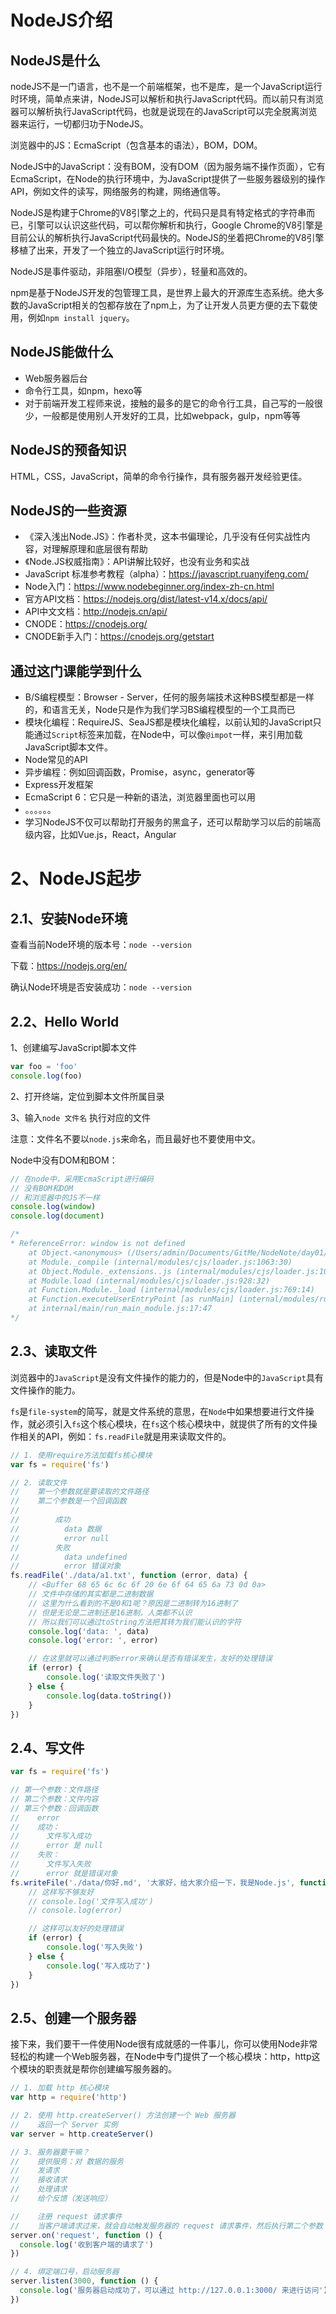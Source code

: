 # NodeJS介绍

## NodeJS是什么

nodeJS不是一门语言，也不是一个前端框架，也不是库，是一个JavaScript运行时环境，简单点来讲，NodeJS可以解析和执行JavaScript代码。而以前只有浏览器可以解析执行JavaScript代码，也就是说现在的JavaScript可以完全脱离浏览器来运行，一切都归功于NodeJS。

浏览器中的JS：EcmaScript（包含基本的语法），BOM，DOM。

NodeJS中的JavaScript：没有BOM，没有DOM（因为服务端不操作页面），它有EcmaScript，在Node的执行环境中，为JavaScript提供了一些服务器级别的操作API，例如文件的读写，网络服务的构建，网络通信等。

NodeJS是构建于Chrome的V8引擎之上的，代码只是具有特定格式的字符串而已，引擎可以认识这些代码，可以帮你解析和执行，Google Chrome的V8引擎是目前公认的解析执行JavaScript代码最快的。NodeJS的坐着把Chrome的V8引擎移植了出来，开发了一个独立的JavaScript运行时环境。

NodeJS是事件驱动，非阻塞I/O模型（异步），轻量和高效的。

npm是基于NodeJS开发的包管理工具，是世界上最大的开源库生态系统。绝大多数的JavaScript相关的包都存放在了npm上，为了让开发人员更方便的去下载使用，例如`npm install jquery`。

## NodeJS能做什么

- Web服务器后台
- 命令行工具，如npm，hexo等
- 对于前端开发工程师来说，接触的最多的是它的命令行工具，自己写的一般很少，一般都是使用别人开发好的工具，比如webpack，gulp，npm等等

## NodeJS的预备知识

HTML，CSS，JavaScript，简单的命令行操作，具有服务器开发经验更佳。

## NodeJS的一些资源

- 《深入浅出Node.JS》：作者朴灵，这本书偏理论，几乎没有任何实战性内容，对理解原理和底层很有帮助
- 《Node.JS权威指南》：API讲解比较好，也没有业务和实战
- JavaScript 标准参考教程（alpha）：https://javascript.ruanyifeng.com/
- Node入门：https://www.nodebeginner.org/index-zh-cn.html
- 官方API文档：https://nodejs.org/dist/latest-v14.x/docs/api/
- API中文文档：http://nodejs.cn/api/
- CNODE：https://cnodejs.org/
- CNODE新手入门：https://cnodejs.org/getstart

## 通过这门课能学到什么

- B/S编程模型：Browser - Server，任何的服务端技术这种BS模型都是一样的，和语言无关，Node只是作为我们学习BS编程模型的一个工具而已
- 模块化编程：RequireJS、SeaJS都是模块化编程，以前认知的JavaScript只能通过`Script`标签来加载，在Node中，可以像`@impot`一样，来引用加载JavaScript脚本文件。
- Node常见的API
- 异步编程：例如回调函数，Promise，async，generator等
- Express开发框架
- EcmaScript 6：它只是一种新的语法，浏览器里面也可以用
- 。。。。。。
- 学习NodeJS不仅可以帮助打开服务的黑盒子，还可以帮助学习以后的前端高级内容，比如Vue.js，React，Angular

# 2、NodeJS起步

## 2.1、安装Node环境

查看当前Node环境的版本号：`node --version`

下载：https://nodejs.org/en/

确认Node环境是否安装成功：`node --version`

## 2.2、Hello World

1、创建编写JavaScript脚本文件

```javascript
var foo = 'foo'
console.log(foo)
```

2、打开终端，定位到脚本文件所属目录

3、输入`node 文件名` 执行对应的文件

注意：文件名不要以`node.js`来命名，而且最好也不要使用中文。

Node中没有DOM和BOM：

```javascript
// 在node中，采用EcmaScript进行编码
// 没有BOM和DOM
// 和浏览器中的JS不一样
console.log(window)
console.log(document)

/*
* ReferenceError: window is not defined
    at Object.<anonymous> (/Users/admin/Documents/GitMe/NodeNote/day01/src/01-没有bom和dom.js:1:13)
    at Module._compile (internal/modules/cjs/loader.js:1063:30)
    at Object.Module._extensions..js (internal/modules/cjs/loader.js:1092:10)
    at Module.load (internal/modules/cjs/loader.js:928:32)
    at Function.Module._load (internal/modules/cjs/loader.js:769:14)
    at Function.executeUserEntryPoint [as runMain] (internal/modules/run_main.js:72:12)
    at internal/main/run_main_module.js:17:47
*/

```

## 2.3、读取文件

浏览器中的`JavaScript`是没有文件操作的能力的，但是Node中的`JavaScript`具有文件操作的能力。

`fs`是`file-system`的简写，就是文件系统的意思，在`Node`中如果想要进行文件操作，就必须引入`fs`这个核心模块，在`fs`这个核心模块中，就提供了所有的文件操作相关的API，例如：`fs.readFile`就是用来读取文件的。

```javascript
// 1. 使用require方法加载fs核心模块
var fs = require('fs')

// 2. 读取文件
//    第一个参数就是要读取的文件路径
//    第二个参数是一个回调函数
//
//        成功
//          data 数据
//          error null
//        失败
//          data undefined
//          error 错误对象
fs.readFile('./data/a1.txt', function (error, data) {
    // <Buffer 68 65 6c 6c 6f 20 6e 6f 64 65 6a 73 0d 0a>
    // 文件中存储的其实都是二进制数据
    // 这里为什么看到的不是0和1呢？原因是二进制转为16进制了
    // 但是无论是二进制还是16进制，人类都不认识
    // 所以我们可以通过toString方法把其转为我们能认识的字符
    console.log('data: ', data)
    console.log('error: ', error)

    // 在这里就可以通过判断error来确认是否有错误发生，友好的处理错误
    if (error) {
        console.log('读取文件失败了')
    } else {
        console.log(data.toString())
    }
})

```

## 2.4、写文件

```javascript
var fs = require('fs')

// 第一个参数：文件路径
// 第二个参数：文件内容
// 第三个参数：回调函数
//    error
//    成功：
//      文件写入成功
//      error 是 null
//    失败：
//      文件写入失败
//      error 就是错误对象
fs.writeFile('./data/你好.md', '大家好，给大家介绍一下，我是Node.js', function (error) {
    // 这样写不够友好
    // console.log('文件写入成功')
    // console.log(error)

    // 这样可以友好的处理错误
    if (error) {
        console.log('写入失败')
    } else {
        console.log('写入成功了')
    }
})

```

## 2.5、创建一个服务器

接下来，我们要干一件使用Node很有成就感的一件事儿，你可以使用Node非常轻松的构建一个Web服务器，在Node中专门提供了一个核心模块：http，http这个模块的职责就是帮你创建编写服务器的。

```javascript
// 1. 加载 http 核心模块
var http = require('http')

// 2. 使用 http.createServer() 方法创建一个 Web 服务器
//    返回一个 Server 实例
var server = http.createServer()

// 3. 服务器要干嘛？
//    提供服务：对 数据的服务
//    发请求
//    接收请求
//    处理请求
//    给个反馈（发送响应）

//    注册 request 请求事件
//    当客户端请求过来，就会自动触发服务器的 request 请求事件，然后执行第二个参数：回调处理函数
server.on('request', function () {
  console.log('收到客户端的请求了')
})

// 4. 绑定端口号，启动服务器
server.listen(3000, function () {
  console.log('服务器启动成功了，可以通过 http://127.0.0.1:3000/ 来进行访问')
})

```

















